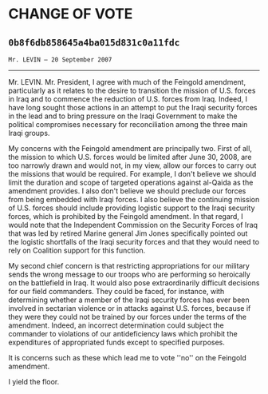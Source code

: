 # CHANGE OF VOTE
## `0b8f6db858645a4ba015d831c0a11fdc`
`Mr. LEVIN — 20 September 2007`

---


Mr. LEVIN. Mr. President, I agree with much of the Feingold 
amendment, particularly as it relates to the desire to transition the 
mission of U.S. forces in Iraq and to commence the reduction of U.S. 
forces from Iraq. Indeed, I have long sought those actions in an 
attempt to put the Iraqi security forces in the lead and to bring 
pressure on the Iraqi Government to make the political compromises 
necessary for reconciliation among the three main Iraqi groups.

My concerns with the Feingold amendment are principally two. First of 
all, the mission to which U.S. forces would be limited after June 30, 
2008, are too narrowly drawn and would not, in my view, allow our 
forces to carry out the missions that would be required. For example, I 
don't believe we should limit the duration and scope of targeted 
operations against al-Qaida as the amendment provides. I also don't 
believe we should preclude our forces from being embedded with Iraqi 
forces. I also believe the continuing mission of U.S. forces should 
include providing logistic support to the Iraqi security forces, which 
is prohibited by the Feingold amendment. In that regard, I would note 
that the Independent Commission on the Security Forces of Iraq that was 
led by retired Marine general Jim Jones specifically pointed out the 
logistic shortfalls of the Iraqi security forces and that they would 
need to rely on Coalition support for this function.

My second chief concern is that restricting appropriations for our 
military sends the wrong message to our troops who are performing so 
heroically on the battlefield in Iraq. It would also pose 
extraordinarily difficult decisions for our field commanders. They 
could be faced, for instance, with determining whether a member of the 
Iraqi security forces has ever been involved in sectarian violence or 
in attacks against U.S. forces, because if they were they could not be 
trained by our forces under the terms of the amendment. Indeed, an 
incorrect determination could subject the commander to violations of 
our antideficiency laws which prohibit the expenditures of appropriated 
funds except to specified purposes.

It is concerns such as these which lead me to vote ''no'' on the 
Feingold amendment.

I yield the floor.